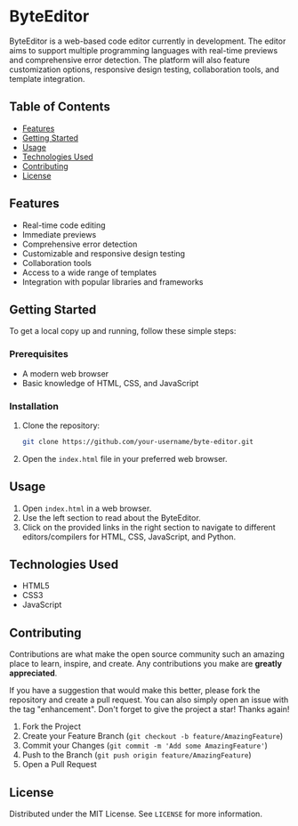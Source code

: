 # ByteEditor

ByteEditor is a web-based code editor currently in development. The editor aims to support multiple programming languages with real-time previews and comprehensive error detection. The platform will also feature customization options, responsive design testing, collaboration tools, and template integration.

## Table of Contents
- [Features](#features)
- [Getting Started](#getting-started)
- [Usage](#usage)
- [Technologies Used](#technologies-used)
- [Contributing](#contributing)
- [License](#license)

## Features
- Real-time code editing
- Immediate previews
- Comprehensive error detection
- Customizable and responsive design testing
- Collaboration tools
- Access to a wide range of templates
- Integration with popular libraries and frameworks

## Getting Started
To get a local copy up and running, follow these simple steps:

### Prerequisites
- A modern web browser
- Basic knowledge of HTML, CSS, and JavaScript

### Installation
1. Clone the repository:
    ```sh
    git clone https://github.com/your-username/byte-editor.git
    ```
2. Open the `index.html` file in your preferred web browser.

## Usage
1. Open `index.html` in a web browser.
2. Use the left section to read about the ByteEditor.
3. Click on the provided links in the right section to navigate to different editors/compilers for HTML, CSS, JavaScript, and Python.

## Technologies Used
- HTML5
- CSS3
- JavaScript

## Contributing
Contributions are what make the open source community such an amazing place to learn, inspire, and create. Any contributions you make are **greatly appreciated**.

If you have a suggestion that would make this better, please fork the repository and create a pull request. You can also simply open an issue with the tag "enhancement".
Don't forget to give the project a star! Thanks again!

1. Fork the Project
2. Create your Feature Branch (`git checkout -b feature/AmazingFeature`)
3. Commit your Changes (`git commit -m 'Add some AmazingFeature'`)
4. Push to the Branch (`git push origin feature/AmazingFeature`)
5. Open a Pull Request

## License
Distributed under the MIT License. See `LICENSE` for more information.
